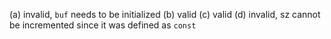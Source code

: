 (a) invalid, `buf` needs to be initialized
(b) valid
(c) valid
(d) invalid, sz cannot be incremented since it was defined as `const`